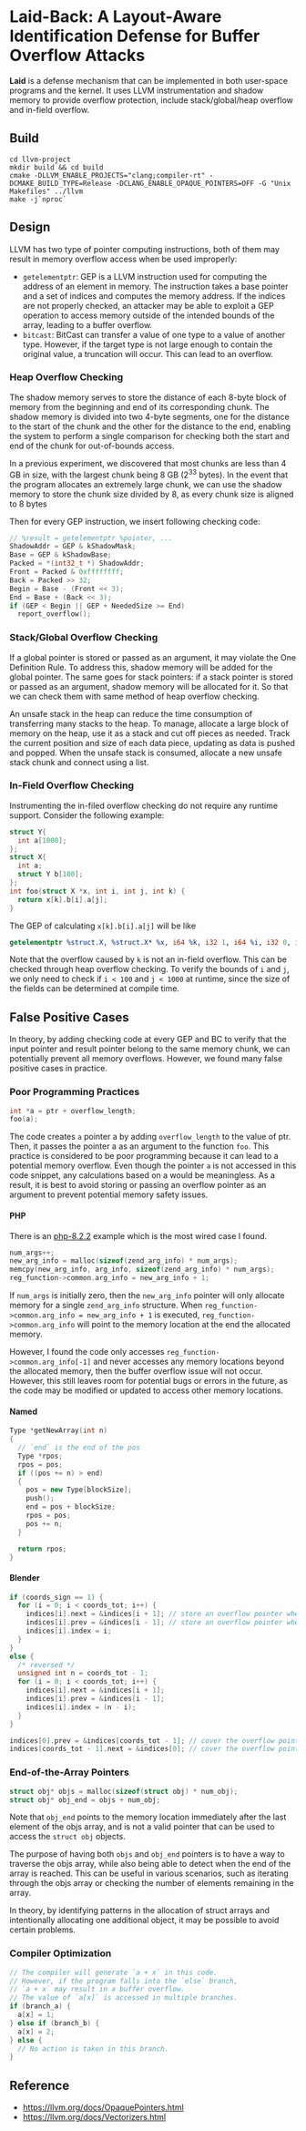 # Laid-Back: A Layout-Aware Identification Defense for Buffer Overflow Attacks

**Laid** is a defense mechanism that can be implemented in both user-space programs and the kernel. It uses LLVM instrumentation and shadow memory to provide overflow protection, include stack/global/heap overflow and in-field overflow.

## Build
```
cd llvm-project
mkdir build && cd build
cmake -DLLVM_ENABLE_PROJECTS="clang;compiler-rt" -DCMAKE_BUILD_TYPE=Release -DCLANG_ENABLE_OPAQUE_POINTERS=OFF -G "Unix Makefiles" ../llvm
make -j`nproc`
```

## Design

LLVM has two type of pointer computing instructions, both of them may result in memory overflow access when be used improperly:

- `getelementptr`: GEP is a LLVM instruction used for computing the address of an element in memory. The instruction takes a base pointer and a set of indices and computes the memory address. If the indices are not properly checked, an attacker may be able to exploit a GEP operation to access memory outside of the intended bounds of the array, leading to a buffer overflow.
- `bitcast`: BitCast can transfer a value of one type to a value of another type. However, if the target type is not large enough to contain the original value, a truncation will occur. This can lead to an overflow.

### Heap Overflow Checking
The shadow memory serves to store the distance of each 8-byte block of memory from the beginning and end of its corresponding chunk. The shadow memory is divided into two 4-byte segments, one for the distance to the start of the chunk and the other for the distance to the end, enabling the system to perform a single comparison for checking both the start and end of the chunk for out-of-bounds access.

In a previous experiment, we discovered that most chunks are less than 4 GB in size, with the largest chunk being 8 GB ($2^{33}$ bytes). In the event that the program allocates an extremely large chunk, we can use the shadow memory to store the chunk size divided by 8, as every chunk size is aligned to 8 bytes

Then for every GEP instruction, we insert following checking code:
```c
// %result = getelementptr %pointer, ...
ShadowAddr = GEP & kShadowMask;
Base = GEP & kShadowBase;
Packed = *(int32_t *) ShadowAddr;
Front = Packed & 0xffffffff;
Back = Packed >> 32;
Begin = Base - (Front << 3);
End = Base + (Back << 3);
if (GEP < Begin || GEP + NeededSize >= End)
  report_overflow();
```

### Stack/Global Overflow Checking

If a global pointer is stored or passed as an argument, it may violate the One Definition Rule. To address this, shadow memory will be added for the global pointer. The same goes for stack pointers: if a stack pointer is stored or passed as an argument, shadow memory will be allocated for it. So that we can check them with same method of heap overflow checking.

An unsafe stack in the heap can reduce the time consumption of transferring many stacks to the heap. To manage, allocate a large block of memory on the heap, use it as a stack and cut off pieces as needed. Track the current position and size of each data piece, updating as data is pushed and popped. When the unsafe stack is consumed, allocate a new unsafe stack chunk and connect using a list.

### In-Field Overflow Checking
Instrumenting the in-filed overflow checking do not require any runtime support. Consider the following example:
```c
struct Y{
  int a[1000];
};
struct X{
  int a;
  struct Y b[100];
};
int foo(struct X *x, int i, int j, int k) {
  return x[k].b[i].a[j];
}
```
The GEP of calculating `x[k].b[i].a[j]` will be like
```llvm
getelementptr %struct.X, %struct.X* %x, i64 %k, i32 1, i64 %i, i32 0, i64 %j
```
Note that the overflow caused by `k` is not an in-field overflow. This can be checked through heap overflow checking. To verify the bounds of `i` and `j`, we only need to check if `i < 100` and `j < 1000` at runtime, since the size of the fields can be determined at compile time.

## False Positive Cases
In theory, by adding checking code at every GEP and BC to verify that the input pointer and result pointer belong to the same memory chunk, we can potentially prevent all memory overflows. However, we found many false positive cases in practice.

### Poor Programming Practices
```c
int *a = ptr + overflow_length;
foo(a);
```
The code creates `a` pointer a by adding `overflow_length` to the value of ptr. Then, it passes the pointer a as an argument to the function `foo`. This practice is considered to be poor programming because it can lead to a potential memory overflow. Even though the pointer `a` is not accessed in this code snippet, any calculations based on a would be meaningless. As a result, it is best to avoid storing or passing an overflow pointer as an argument to prevent potential memory safety issues.

#### PHP
There is an [php-8.2.2](https://github.com/php/php-src/blob/b20c0e925fe401a44a99b0d34b438797be865bb0/Zend/zend_API.c#L2859) example which is the most wired case I found.
```c
num_args++;
new_arg_info = malloc(sizeof(zend_arg_info) * num_args);
memcpy(new_arg_info, arg_info, sizeof(zend_arg_info) * num_args);
reg_function->common.arg_info = new_arg_info + 1;
```
If `num_args` is initially zero, then the `new_arg_info` pointer will only allocate memory for a single `zend_arg_info` structure. When `reg_function->common.arg_info = new_arg_info + 1` is executed, `reg_function->common.arg_info` will point to the memory location at the end the allocated memory. 

However, I found the code only accesses `reg_function->common.arg_info[-1]` and never accesses any memory locations beyond the allocated memory, then the buffer overflow issue will not occur. However, this still leaves room for potential bugs or errors in the future, as the code may be modified or updated to access other memory locations.

#### Named
```c++
Type *getNewArray(int n)
{
  // `end` is the end of the pos
  Type *rpos;
  rpos = pos;
  if ((pos += n) > end)
  {
    pos = new Type[blockSize];
    push();
    end = pos + blockSize;
    rpos = pos;
    pos += n;
  }

  return rpos;
}
```
#### Blender
```c++
if (coords_sign == 1) {
  for (i = 0; i < coords_tot; i++) {
    indices[i].next = &indices[i + 1]; // store an overflow pointer when i == coords_tot - 1
    indices[i].prev = &indices[i - 1]; // store an overflow pointer when i == 0
    indices[i].index = i;
  }
}
else {
  /* reversed */
  unsigned int n = coords_tot - 1;
  for (i = 0; i < coords_tot; i++) {
    indices[i].next = &indices[i + 1];
    indices[i].prev = &indices[i - 1];
    indices[i].index = (n - i);
  }
}

indices[0].prev = &indices[coords_tot - 1]; // cover the overflow pointer
indices[coords_tot - 1].next = &indices[0]; // cover the overflow pointer
```

### End-of-the-Array Pointers
```c
struct obj* objs = malloc(sizeof(struct obj) * num_obj);
struct obj* obj_end = objs + num_obj;
```
Note that `obj_end` points to the memory location immediately after the last element of the objs array, and is not a valid pointer that can be used to access the `struct obj` objects.

The purpose of having both `objs` and `obj_end` pointers is to have a way to traverse the objs array, while also being able to detect when the end of the array is reached. This can be useful in various scenarios, such as iterating through the objs array or checking the number of elements remaining in the array.

In theory, by identifying patterns in the allocation of struct arrays and intentionally allocating one additional object, it may be possible to avoid certain problems.

### Compiler Optimization
```c
// The compiler will generate `a + x` in this code.
// However, if the program falls into the `else` branch, 
// `a + x` may result in a buffer overflow.
// The value of `a[x]` is accessed in multiple branches.
if (branch_a) {
  a[x] = 1;
} else if (branch_b) {
  a[x] = 2;
} else {
  // No action is taken in this branch.
}
```


## Reference
- https://llvm.org/docs/OpaquePointers.html
- https://llvm.org/docs/Vectorizers.html
